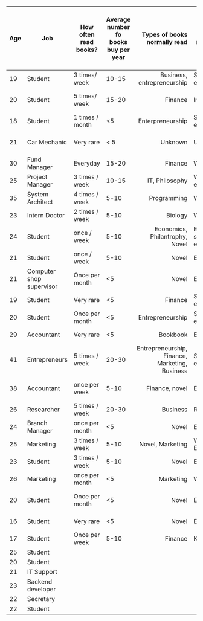 | Age | Job | How often read books? | Average number fo books buy per year | Types of books normally read | Reason to read books | Medium to buy books | Ever face problem in looking for cheap book | Likelyhood of using bookfinding app (1-10) |
|-----|--------------------------|-----------------------|--------------------------------------|-----------------------------------------------:|-------------------------------|------------------------------|---------------------------------------------|--------------------------------------------|
| 19 | Student | 3 times/ week | 10-15 | Business, entrepreneurship | Self enrichment | Physical bookstore | Yes | 9 |
| 20 | Student | 5 times/ week | 15-20 | Finance | Investing | Online, physical bookstore | Yes | 10 |
| 18 | Student | 1 times / month | <5 | Enterpreneurship | Self enrichment | Physical bookstore | Neutral | 6 |
| 21 | Car Mechanic | Very rare | < 5 | Unknown | Unknown | Borrow from friends | No | 2 |
| 30 | Fund Manager | Everyday | 15-20 | Finance | Work | Online bookstore | Neutral | 6 |
| 25 | Project Manager | 3 times / week | 10-15 | IT, Philosophy | Work, self enrichment | Online bookstore | Yes | 7 |
| 35 | System Architect | 4 times / week | 5-10 | Programming | Work | Online bookstore | Neutral | 5 |
| 23 | Intern Doctor | 2 times / week | 5-10 | Biology | Work | Physical booksotre | Yes | 10 |
| 24 | Student | once / week | 5-10 | Economics, Philantrophy, Novel | Entertaiment, self enrichment | Physical bookstore, Bookfair | Yes | 9 |
| 21 | Student | once / week | 5-10 | Novel | Entertaiment | Bookfair, Online | Yes | 7 |
| 21 | Computer shop supervisor | Once per month | <5 | Novel | Entertaiment | Physical bookstore | No | 3 |
| 19 | Student | Very rare | <5 | Finance | Self enrichment | Bookfair, Online | Neutral | 4 |
| 20 | Student | Once per month | <5  | Entrepreneurship | Self enrichment | Physical Bookstore | Yes | 7 |
| 29 | Accountant | Very rare | <5 | Bookbook | Entertaiment | Physical bookstore | Neutral | 6 |
| 41 | Entrepreneurs | 5 times / week | 20-30 | Entrepreneurship, Finance, Marketing, Business | Self enrichment | Online bookstore | Yes | 7 |
| 38 | Accountant | once per week | 5-10 | Finance, novel | Entertaiment | Online bookstore, bookfair | Neutral | 5 |
| 26 | Researcher | 5 times / week | 20-30 | Business | Research | Physical bookstore | Yes | 10 |
| 24 | Branch Manager | once per month | <5 | Novel | Entertaiment | Physical bookstore | Neutral | 6 |
| 25 | Marketing | 3 times / week | 5-10 | Novel, Marketing | Work, Entertaiment | Online, bookfair | No | 4 |
| 23 | Student | 3 times / week | 5-10 | Novel | Entertaiment | Physical Bookstore | Yes | 8 |
| 26 | Marketing | once per month | <5 | Marketing | Work | Online | No | 2 |
| 20 | Student | Once per month | <5 | Novel | Entertaiment | Physical bookstore, bookfair | Yes | 7 |
| 16 | Student | Very rare | <5 | Novel | Entertaiment | Physical bookstore | Neutral | 4 |
| 17 | Student | Once per week | 5-10 | Finance | Knowledge | Physical bookstore | Neutral | 6 |
| 25 | Student |  |  |  |  |  |  |  |
| 20 | Student |  |  |  |  |  |  |  |
| 21 | IT Support |  |  |  |  |  |  |  |
| 23 | Backend developer |  |  |  |  |  |  |  |
| 22 | Secretary |  |  |  |  |  |  |  |
| 22 | Student |  |  |  |  |  |  |  |
